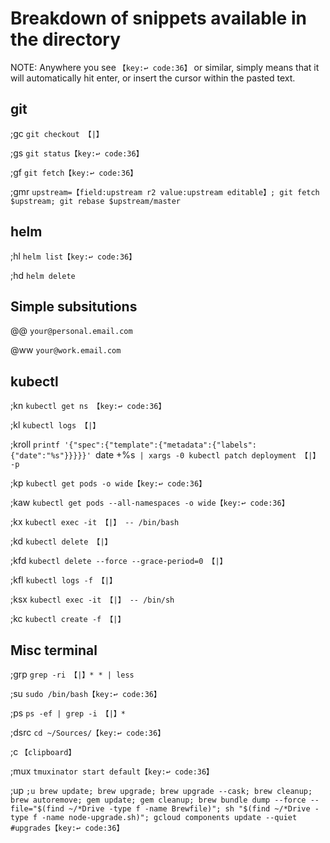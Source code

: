 # Breakdown of snippets available in the directory

NOTE: Anywhere you see `【key:↩ code:36】` or similar, simply means that it will automatically hit enter, or insert the cursor within the pasted text.

## git
;gc
`git checkout 【|】`

;gs
`git status【key:↩ code:36】`

;gf
`git fetch【key:↩ code:36】`

;gmr
`upstream=【field:upstream r2 value:upstream editable】; git fetch $upstream; git rebase $upstream/master`


## helm
;hl
`helm list【key:↩ code:36】 `

;hd
`helm delete `

## Simple subsitutions
@@
`your@personal.email.com`

@ww
`your@work.email.com`

## kubectl
;kn
`kubectl get ns 【key:↩ code:36】`

;kl
`kubectl logs 【|】`

;kroll
`printf '{"spec":{"template":{"metadata":{"labels":{"date":"%s"}}}}}' `date +%s` | xargs -0 kubectl patch deployment 【|】 -p`

;kp
`kubectl get pods -o wide【key:↩ code:36】`

;kaw
`kubectl get pods --all-namespaces -o wide【key:↩ code:36】`

;kx
`kubectl exec -it 【|】 -- /bin/bash`

;kd
`kubectl delete 【|】`

;kfd
`kubectl delete --force --grace-period=0 【|】`

;kfl
`kubectl logs -f 【|】`

;ksx
`kubectl exec -it 【|】 -- /bin/sh`

;kc
`kubectl create -f 【|】`

## Misc terminal
;grp
`grep -ri 【|】* * | less`

;su
`sudo /bin/bash【key:↩ code:36】`

;ps
`ps -ef | grep -i 【|】*`

;dsrc
`cd ~/Sources/【key:↩ code:36】`

;c
`【clipboard】`

;mux
`tmuxinator start default【key:↩ code:36】`

;up
`;u brew update; brew upgrade; brew upgrade --cask; brew cleanup; brew autoremove; gem update; gem cleanup; brew bundle dump --force --file="$(find ~/*Drive -type f -name Brewfile)"; sh "$(find ~/*Drive -type f -name node-upgrade.sh)"; gcloud components update --quiet #upgrades【key:↩ code:36】`
